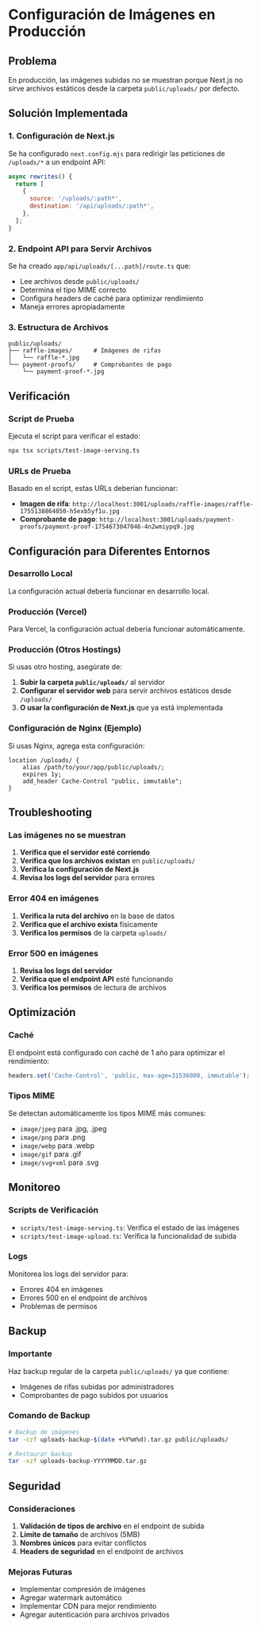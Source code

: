 # Configuración de Imágenes en Producción

## Problema

En producción, las imágenes subidas no se muestran porque Next.js no sirve archivos estáticos desde la carpeta `public/uploads/` por defecto.

## Solución Implementada

### 1. Configuración de Next.js

Se ha configurado `next.config.mjs` para redirigir las peticiones de `/uploads/*` a un endpoint API:

```javascript
async rewrites() {
  return [
    {
      source: '/uploads/:path*',
      destination: '/api/uploads/:path*',
    },
  ];
}
```

### 2. Endpoint API para Servir Archivos

Se ha creado `app/api/uploads/[...path]/route.ts` que:
- Lee archivos desde `public/uploads/`
- Determina el tipo MIME correcto
- Configura headers de caché para optimizar rendimiento
- Maneja errores apropiadamente

### 3. Estructura de Archivos

```
public/uploads/
├── raffle-images/      # Imágenes de rifas
│   └── raffle-*.jpg
└── payment-proofs/     # Comprobantes de pago
    └── payment-proof-*.jpg
```

## Verificación

### Script de Prueba

Ejecuta el script para verificar el estado:

```bash
npx tsx scripts/test-image-serving.ts
```

### URLs de Prueba

Basado en el script, estas URLs deberían funcionar:

- **Imagen de rifa**: `http://localhost:3001/uploads/raffle-images/raffle-1755138864050-h5exb5yf1u.jpg`
- **Comprobante de pago**: `http://localhost:3001/uploads/payment-proofs/payment-proof-1754673047046-4n2wmiypq9.jpg`

## Configuración para Diferentes Entornos

### Desarrollo Local

La configuración actual debería funcionar en desarrollo local.

### Producción (Vercel)

Para Vercel, la configuración actual debería funcionar automáticamente.

### Producción (Otros Hostings)

Si usas otro hosting, asegúrate de:

1. **Subir la carpeta `public/uploads/`** al servidor
2. **Configurar el servidor web** para servir archivos estáticos desde `/uploads/`
3. **O usar la configuración de Next.js** que ya está implementada

### Configuración de Nginx (Ejemplo)

Si usas Nginx, agrega esta configuración:

```nginx
location /uploads/ {
    alias /path/to/your/app/public/uploads/;
    expires 1y;
    add_header Cache-Control "public, immutable";
}
```

## Troubleshooting

### Las imágenes no se muestran

1. **Verifica que el servidor esté corriendo**
2. **Verifica que los archivos existan** en `public/uploads/`
3. **Verifica la configuración de Next.js**
4. **Revisa los logs del servidor** para errores

### Error 404 en imágenes

1. **Verifica la ruta del archivo** en la base de datos
2. **Verifica que el archivo exista** físicamente
3. **Verifica los permisos** de la carpeta `uploads/`

### Error 500 en imágenes

1. **Revisa los logs del servidor**
2. **Verifica que el endpoint API** esté funcionando
3. **Verifica los permisos** de lectura de archivos

## Optimización

### Caché

El endpoint está configurado con caché de 1 año para optimizar el rendimiento:

```javascript
headers.set('Cache-Control', 'public, max-age=31536000, immutable');
```

### Tipos MIME

Se detectan automáticamente los tipos MIME más comunes:
- `image/jpeg` para .jpg, .jpeg
- `image/png` para .png
- `image/webp` para .webp
- `image/gif` para .gif
- `image/svg+xml` para .svg

## Monitoreo

### Scripts de Verificación

- `scripts/test-image-serving.ts`: Verifica el estado de las imágenes
- `scripts/test-image-upload.ts`: Verifica la funcionalidad de subida

### Logs

Monitorea los logs del servidor para:
- Errores 404 en imágenes
- Errores 500 en el endpoint de archivos
- Problemas de permisos

## Backup

### Importante

Haz backup regular de la carpeta `public/uploads/` ya que contiene:
- Imágenes de rifas subidas por administradores
- Comprobantes de pago subidos por usuarios

### Comando de Backup

```bash
# Backup de imágenes
tar -czf uploads-backup-$(date +%Y%m%d).tar.gz public/uploads/

# Restaurar backup
tar -xzf uploads-backup-YYYYMMDD.tar.gz
```

## Seguridad

### Consideraciones

1. **Validación de tipos de archivo** en el endpoint de subida
2. **Límite de tamaño** de archivos (5MB)
3. **Nombres únicos** para evitar conflictos
4. **Headers de seguridad** en el endpoint de archivos

### Mejoras Futuras

- Implementar compresión de imágenes
- Agregar watermark automático
- Implementar CDN para mejor rendimiento
- Agregar autenticación para archivos privados

